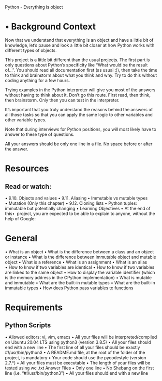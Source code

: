 Python - Everything is object

# • Background Context
Now that we understand that everything is an object and have a little bit of knowledge, let’s pause and look a little bit closer at how Python works with different types of objects.

This project is a little bit different than the usual projects. The first part is only questions about Python’s specificity like “What would be the result of…”. You should read all documentation first (as usual :)), then take the time to think and brainstorm about what you think and why. Try to do this without coding anything for a few hours.

Trying examples in the Python interpreter will give you most of the answers without having to think about it. Don’t go this route. First read, then think, then brainstorm. Only then you can test in the interpreter.

It’s important that you truly understand the reasons behind the answers of all those tasks so that you can apply the same logic to other variables and other variable types.

Note that during interviews for Python positions, you will most likely have to answer to these type of questions.

All your answers should be only one line in a file. No space before or after the answer.

# Resources
## Read or watch:

• 9.10. Objects and values
• 9.11. Aliasing
• Immutable vs mutable types
• Mutation (Only this chapter)
• 9.12. Cloning lists
• Python tuples: immutable but potentially changing
• Learning Objectives
• At the end of this•  project, you are expected to be able to explain to anyone, without the help of Google:

# General
• What is an object
• What is the difference between a class and an object or instance
• What is the difference between immutable object and mutable object
• What is a reference
• What is an assignment
• What is an alias
• How to know if two variables are identical
• How to know if two variables are linked to the same object
• How to display the variable identifier (which is the memory address in the CPython implementation)
• What is mutable and immutable
• What are the built-in mutable types
• What are the built-in immutable types
• How does Python pass variables to functions

# Requirements
## Python Scripts
• Allowed editors: vi, vim, emacs
• All your files will be interpreted/compiled on Ubuntu 20.04 LTS using python3 (version 3.8.5)
• All your files should end with a new line
• The first line of all your files should be exactly #!/usr/bin/python3
• A README.md file, at the root of the folder of the project, is mandatory
• Your code should use the pycodestyle (version 2.7.*)
• All your files must be executable
• The length of your files will be tested using wc
.txt Answer Files
• Only one line
• No Shebang on the first line (i.e. “#!/usr/bin/python3”)
• All your files should end with a new line